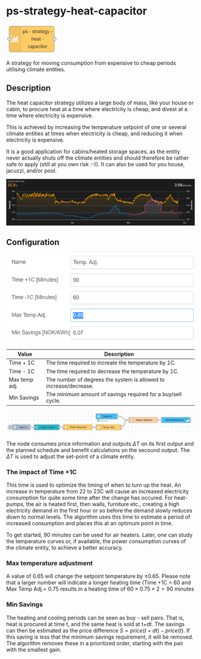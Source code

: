 # ps-strategy-heat-capacitor 

![ps-strategy-lowest-price](../images/node-ps-strategy-heat-capacitor.png)

A strategy for moving consumption from expensive to cheap periods utilising climate entities.

## Description

The heat capacitor strategy utilizes a large body of mass, like your house or cabin, to procure heat at a time where electricity is cheap, and divest at a time where electricity is expensive.

This is achieved by increasing the temperature setpoint of one or several climate entities at times when electricity is cheap, and reducing it when electricity is expensive.

It is a good application for cabins/heated storage spaces, as the entity never actually shuts off the climate entities and should therefore be rather safe to apply (still at you own risk :-)). It can also be used for you house, jacuzzi, and/or pool.

![Temperature profile vs. cost](../images/heat-capacitor-temperatureVsPrice.png)

## Configuration

![Node Configuration](../images/temperature-manipulation-config.png)

| Value                  | Description
| ---------------------- |----------------------------------------------- 
| Time + 1C              | The time required to increate the temperature by 1C.
| Time - 1C              | The time required to decrease the temperature by 1C.
| Max temp adj.          | The number of degrees the system is allowed to increase/decrease.
| Min Savings            | The minimum amount of savings required for a buy/sell cycle.


![Simple example with Tibber](../images/node-ps-strategy-heat-capacitor-simple-flow-example.png)

The node consumes price information and outputs $\Delta T$ on its first output and the planned schedule and benefit calculations on the secound output. The $\Delta T$ is used to adjust the set-point of a climate entity.

### The impact of **Time +1C**

This time is used to optimize the timing of when to turn up the heat. An increase in temperature from 22 to 23C will cause an increased electricity consumption for quite some time after the change has occured. For heat-pumps, the air is heated first, then walls, furniture etc., creating a high electricity demand in the first hour or so before the demand slowly reduces down to normal levels. The algorithm uses this time to estimate a period of increased consumption and places this at an optimum point in time.

To get started, 90 minutes can be used for air heaters. Later, one can study the temperature curves or, if available, the power consumption curves of the climate entity, to achieve a better accuracy.

### Max temperature adjustment

A value of 0.65 will change the setpoint temperature by $\pm0.65$. Please note that a larger number will indicate a longer heating time (Time +1C = 60 and Max Temp Adj.= 0.75 results in a heating time of $60\times0.75\times 2= 90$ minutes

### Min Savings

The heating and cooling periods can be seen as buy - sell pairs. That is, heat is procured at time t, and the same heat is sold at t+dt. The savings can then be estimated as the price difference $S=price(t+dt) - price(t)$. If this saving is less that the minimum savings requirement, it will be removed. The algorithm removes these in a prioritized order, starting with the pair with the smallest gain.

